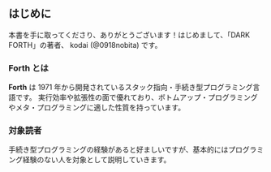 ## はじめに

本書を手に取ってくださり、ありがとうございます！はじめまして、「DARK FORTH」の著者、 kodai (@0918nobita) です。

### Forth とは

**Forth** は 1971 年から開発されているスタック指向・手続き型プログラミング言語です。
実行効率や拡張性の面で優れており、ボトムアップ・プログラミングやメタ・プログラミングに適した性質を持っています。

### 対象読者

手続き型プログラミングの経験があると好ましいですが、基本的にはプログラミング経験のない人を対象として説明していきます。
